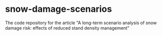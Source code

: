# snow-damage-scenarios
The code repository for the article "A long-term scenario analysis of snow damage risk: effects of reduced stand density management"
